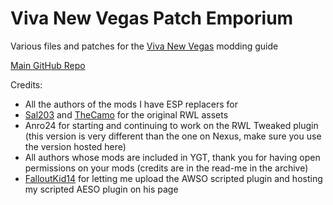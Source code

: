 # Viva New Vegas Patch Emporium
Various files and patches for the [Viva New Vegas](https://vivanewvegas.github.io/) modding guide

[Main GitHub Repo](https://github.com/VivaNewVegas/vivanewvegas.github.io)

Credits:
- All the authors of the mods I have ESP replacers for
- [Sal203](https://www.nexusmods.com/newvegas/users/2298000) and [TheCamo](https://www.nexusmods.com/newvegas/users/3102453) for the original RWL assets
- Anro24 for starting and continuing to work on the RWL Tweaked plugin (this version is very different than the one on Nexus, make sure you use the version hosted here)
- All authors whose mods are included in YGT, thank you for having open permissions on your mods (credits are in the read-me in the archive)
- [FalloutKid14](https://www.nexusmods.com/newvegas/users/8149705) for letting me upload the AWSO scripted plugin and hosting my scripted AESO plugin on his page
